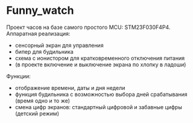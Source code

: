 # Funny_watch

Проект часов на базе самого простого MCU: STM23F030F4P4.
Аппаратная реализация: 
 - сенсорный экран для управления
 - бипер для будильника
 - схема с ионистором для кратковременного отключения питания
 - (в проекте включение и выключение экрана по хлопку в ладоши)

Функции:
 - отображение времени, даты и дня недели
 - функция будильника с возможностью выбора дней срабатывания (время одно и то же)
 - смена цифр экранов: стандартный цифровой и забавные цифры (детский режим)
